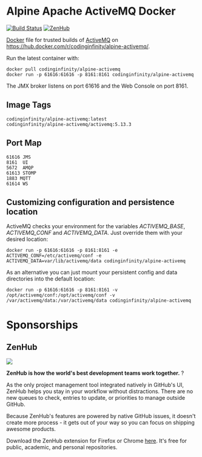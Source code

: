 Alpine Apache ActiveMQ Docker
===============

[![Build Status](https://travis-ci.org/CodingInfinity/docker-alpine-activemq.svg?branch=master)](https://travis-ci.org/CodingInfinity/docker-alpine-activemq)
[![ZenHub](https://raw.githubusercontent.com/ZenHubIO/support/master/zenhub-badge.png)](https://raw.githubusercontent.com/ZenHubIO/support/master/zenhub-badge.png)

[Docker](https://www.docker.io/) file for trusted builds of [ActiveMQ](http://activemq.apache.org/) on https://hub.docker.com/r/codinginfinity/alpine-activemq/.

Run the latest container with:

    docker pull codinginfinity/alpine-activemq
    docker run -p 61616:61616 -p 8161:8161 codinginfinity/alpine-activemq

The JMX broker listens on port 61616 and the Web Console on port 8161.

Image Tags
----------

    codinginfinity/alpine-activemq:latest
    codinginfinity/alpine-activemq/activemq:5.13.3

Port Map
--------

    61616 JMS
    8161  UI
    5672  AMQP
    61613 STOMP
    1883 MQTT
    61614 WS

Customizing configuration and persistence location
--------------------------------------------------

ActiveMQ checks your environment for the variables *ACTIVEMQ_BASE*, *ACTIVEMQ_CONF* and *ACTIVEMQ_DATA*.
Just override them with your desired location:

    docker run -p 61616:61616 -p 8161:8161 -e ACTIVEMQ_CONF=/etc/activemq/conf -e ACTIVEMQ_DATA=var/lib/activemq/data codinginfinity/alpine-activemq

As an alternative you can just mount your persistent config and data directories into the default location:

    docker run -p 61616:61616 -p 8161:8161 -v /opt/activemq/conf:/opt/activemq/conf -v /var/activemq/data:/var/activemq/data codinginfinity/alpine-activemq
    
# Sponsorships
## ZenHub 

<a href="https://zenhub.com"><img src="https://raw.githubusercontent.com/ZenHubIO/support/master/zenhub-badge.png"></a>

**ZenHub is how the world's best development teams work together.** ? 

As the only project management tool integrated natively in GitHub's UI, ZenHub helps you stay in your workflow without distractions. There are no new queues to check, entries to update, or priorities to manage outside GitHub. 

Because ZenHub's features are powered by native GitHub issues, it doesn't create more process - it gets out of your way so you can focus on shipping awesome products.

Download the ZenHub extension for Firefox or Chrome [here](http://www.zenhub.com). It's free for public, academic, and personal repositories. 
